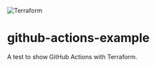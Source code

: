![Terraform](https://github.com/lufussel/github-actions-example/workflows/Terraform/badge.svg)
# github-actions-example
A test to show GitHub Actions with Terraform.
